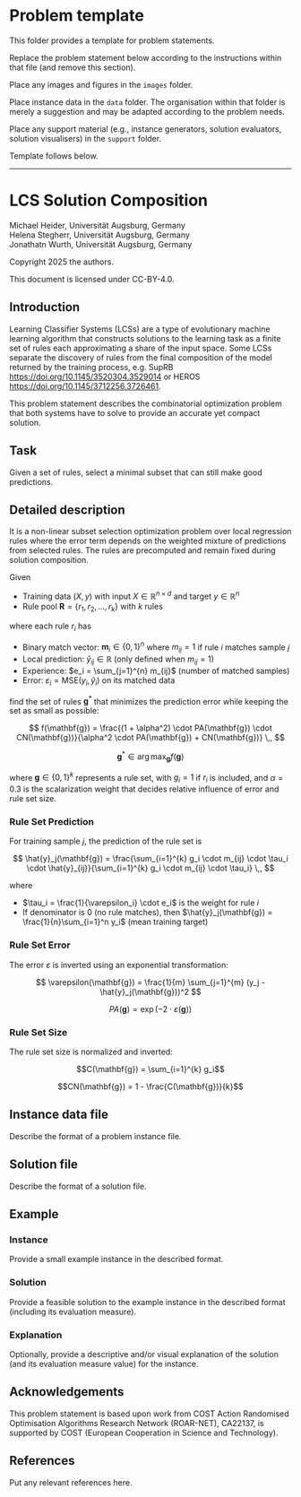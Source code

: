 <!--
SPDX-FileCopyrightText: 2025 Michael Heider <michael.heider@uni-a.de>, Helena Segherr, Jonathan Wurth 

SPDX-License-Identifier: CC-BY-4.0
-->

<!-- Replace the comment above with your licence information for your problem
statement. Consider all copyright holders and contributors. -->

<!-- According to the copyright and licensing policy of ROAR-NET original
problem statements contributed to this repository shall be licensed under the
CC-BY-4.0 licence. In some cases CC-BY-SA-4.0 might be accepted, e.g., if the
problem is based upon an existing problem licensed under those terms. Please
provide a clear justification when opening the pull request if the problem is
not licensed under CC-BY-4.0 -->

<!-- Remove the section below before submitting -->

# Problem template


This folder provides a template for problem statements.

Replace the problem statement below according to the instructions within that
file (and remove this section).

Place any images and figures in the `images` folder.

Place instance data in the `data` folder. The organisation within that folder is
merely a suggestion and may be adapted according to the problem needs.

Place any support material (e.g., instance generators, solution evaluators,
solution visualisers) in the `support` folder.

Template follows below.

---

<!-- Remove the section above before submitting -->

# LCS Solution Composition

Michael Heider, Universität Augsburg, Germany  
Helena Stegherr, Universität Augsburg, Germany  
Jonathatn Wurth, Universität Augsburg, Germany

<!-- Put two empty spaces at the end of each author line except the last for
proper formatting -->

Copyright 2025 the authors.

This document is licensed under CC-BY-4.0.

<!-- Complete the above accordingly. Copyright and licensing information must be
consistent with the comment at the beginning of the markdown file -->

## Introduction

Learning Classifier Systems (LCSs) are a type of evolutionary machine learning 
algorithm that constructs solutions to the learning task as a finite set of 
rules each approximating a share of the input space. Some LCSs separate the 
discovery of rules from the final composition of the model returned by the 
training process, e.g. SupRB https://doi.org/10.1145/3520304.3529014 or 
HEROS https://doi.org/10.1145/3712256.3726461. 

This problem statement describes the combinatorial optimization problem that
both systems have to solve to provide an accurate yet compact solution.

## Task

Given a set of rules, select a minimal subset that can still make good 
predictions.

## Detailed description

It is a non-linear subset selection optimization problem over local regression rules where the error term depends on the weighted mixture of predictions from selected rules.
The rules are precomputed and remain fixed during solution composition.

Given

- Training data $(X, y)$ with input $X \in \mathbb{R}^{n \times d}$ and target $y \in \mathbb{R}^n$
- Rule pool $\mathbf{R} = \{r_1, r_2, ..., r_k\}$ with $k$ rules

where each rule $r_i$ has

- Binary match vector: $\mathbf{m}_i \in \{0,1\}^n$ where $m_{ij} = 1$ if rule $i$ matches sample $j$
- Local prediction: $\hat{y}_{ij} \in \mathbb{R}$ (only defined when $m_{ij} = 1$)
- Experience: $e_i = \sum_{j=1}^{n} m_{ij}$ (number of matched samples)
- Error: $\varepsilon_i = \text{MSE}(y_i, \hat{y}_i)$ on its matched data

find the set of rules $\mathbf{g}^*$ that minimizes the prediction error while keeping the set as small as possible:

$$
f(\mathbf{g}) = \frac{(1 + \alpha^2) \cdot PA(\mathbf{g}) \cdot CN(\mathbf{g})}{\alpha^2 \cdot PA(\mathbf{g}) + CN(\mathbf{g})} \,,
$$

$$
\mathbf{g}^* \in \arg\max_{\mathbf{g}} f(\mathbf{g})
$$

where $\mathbf{g} \in \{0,1\}^k$ represents a rule set, with $g_i = 1$ if $r_i$ is included, and $\alpha = 0.3$ is the scalarization weight that decides relative influence of error and rule set size.

### Rule Set Prediction

For training sample $j$, the prediction of the rule set is

$$
\hat{y}_j(\mathbf{g}) = \frac{\sum_{i=1}^{k} g_i \cdot m_{ij} \cdot \tau_i \cdot \hat{y}_{ij}}{\sum_{i=1}^{k} g_i \cdot m_{ij} \cdot \tau_i} \,,
$$

where
- $\tau_i = \frac{1}{\varepsilon_i} \cdot e_i$ is the weight for rule $i$
- If denominator is 0 (no rule matches), then $\hat{y}_j(\mathbf{g}) = \frac{1}{n}\sum_{i=1}^n y_i$ (mean training target)



### Rule Set Error

The error $\varepsilon$ is inverted using an exponential transformation:

$$
\varepsilon(\mathbf{g}) = \frac{1}{m} \sum_{j=1}^{m} (y_j - \hat{y}_j(\mathbf{g}))^2
$$

$$
PA(\mathbf{g}) = \exp(-2 \cdot \varepsilon(\mathbf{g}))
$$



### Rule Set Size

The rule set size is normalized and inverted:

$$C(\mathbf{g}) = \sum_{i=1}^{k} g_i$$

$$CN(\mathbf{g}) = 1 - \frac{C(\mathbf{g})}{k}$$



## Instance data file

Describe the format of a problem instance file.

## Solution file

Describe the format of a solution file.

## Example

### Instance

Provide a small example instance in the described format.

### Solution

Provide a feasible solution to the example instance in the described format
(including its evaluation measure).

### Explanation

Optionally, provide a descriptive and/or visual explanation of the solution (and
its evaluation measure value) for the instance.

## Acknowledgements

This problem statement is based upon work from COST Action Randomised
Optimisation Algorithms Research Network (ROAR-NET), CA22137, is supported by
COST (European Cooperation in Science and Technology).

<!-- Please keep the above acknowledgement. Add any other acknowledgements as
relevant. -->

## References

Put any relevant references here.
